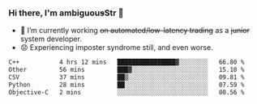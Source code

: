 ### Hi there, I'm ambiguou~~s~~Str 👋

<!--
**ambiguoustexture/ambiguoustexture** is a ✨ _special_ ✨ repository because its `README.md` (this file) appears on your GitHub profile.

Here are some ideas to get you started:
-->
- 🔭 I’m currently working ~~on automated/low-latency trading~~ as a ~~junior~~ system developer.
- :worried: Experiencing imposter syndrome still, and even worse.

<!--START_SECTION:waka-->

```txt
C++           4 hrs 12 mins   ████████████████▓░░░░░░░░   66.80 %
Other         56 mins         ███▓░░░░░░░░░░░░░░░░░░░░░   15.10 %
CSV           37 mins         ██▒░░░░░░░░░░░░░░░░░░░░░░   09.81 %
Python        28 mins         ██░░░░░░░░░░░░░░░░░░░░░░░   07.59 %
Objective-C   2 mins          ░░░░░░░░░░░░░░░░░░░░░░░░░   00.56 %
```

<!--END_SECTION:waka-->
